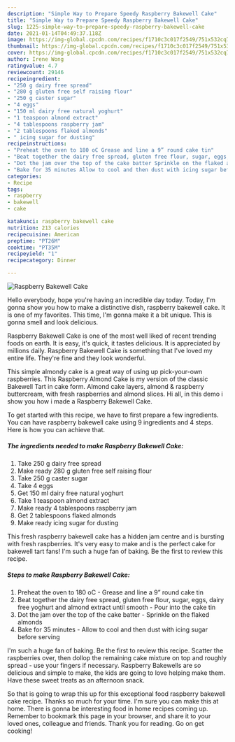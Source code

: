 ```yaml
---
description: "Simple Way to Prepare Speedy Raspberry Bakewell Cake"
title: "Simple Way to Prepare Speedy Raspberry Bakewell Cake"
slug: 1225-simple-way-to-prepare-speedy-raspberry-bakewell-cake
date: 2021-01-14T04:49:37.118Z
image: https://img-global.cpcdn.com/recipes/f1710c3c017f2549/751x532cq70/raspberry-bakewell-cake-recipe-main-photo.jpg
thumbnail: https://img-global.cpcdn.com/recipes/f1710c3c017f2549/751x532cq70/raspberry-bakewell-cake-recipe-main-photo.jpg
cover: https://img-global.cpcdn.com/recipes/f1710c3c017f2549/751x532cq70/raspberry-bakewell-cake-recipe-main-photo.jpg
author: Irene Wong
ratingvalue: 4.7
reviewcount: 29146
recipeingredient:
- "250 g dairy free spread"
- "280 g gluten free self raising flour"
- "250 g caster sugar"
- "4 eggs"
- "150 ml dairy free natural yoghurt"
- "1 teaspoon almond extract"
- "4 tablespoons raspberry jam"
- "2 tablespoons flaked almonds"
- " icing sugar for dusting"
recipeinstructions:
- "Preheat the oven to 180 oC Grease and line a 9” round cake tin"
- "Beat together the dairy free spread, gluten free flour, sugar, eggs, dairy free yoghurt and almond extract until smooth Pour into the cake tin"
- "Dot the jam over the top of the cake batter Sprinkle on the flaked almonds"
- "Bake for 35 minutes Allow to cool and then dust with icing sugar before serving"
categories:
- Recipe
tags:
- raspberry
- bakewell
- cake

katakunci: raspberry bakewell cake 
nutrition: 213 calories
recipecuisine: American
preptime: "PT26M"
cooktime: "PT35M"
recipeyield: "1"
recipecategory: Dinner

---
```



![Raspberry Bakewell Cake](https://img-global.cpcdn.com/recipes/f1710c3c017f2549/751x532cq70/raspberry-bakewell-cake-recipe-main-photo.jpg)

Hello everybody, hope you're having an incredible day today. Today, I'm gonna show you how to make a distinctive dish, raspberry bakewell cake. It is one of my favorites. This time, I'm gonna make it a bit unique. This is gonna smell and look delicious.

Raspberry Bakewell Cake is one of the most well liked of recent trending foods on earth. It is easy, it's quick, it tastes delicious. It is appreciated by millions daily. Raspberry Bakewell Cake is something that I've loved my entire life. They're fine and they look wonderful.

This simple almondy cake is a great way of using up pick-your-own raspberries. This Raspberry Almond Cake is my version of the classic Bakewell Tart in cake form. Almond cake layers, almond &amp; raspberry buttercream, with fresh raspberries and almond slices. Hi all, in this demo i show you how i made a Raspberry Bakewell Cake.


To get started with this recipe, we have to first prepare a few ingredients. You can have raspberry bakewell cake using 9 ingredients and 4 steps. Here is how you can achieve that.

<!--inarticleads1-->

##### The ingredients needed to make Raspberry Bakewell Cake:

1. Take 250 g dairy free spread
1. Make ready 280 g gluten free self raising flour
1. Take 250 g caster sugar
1. Take 4 eggs
1. Get 150 ml dairy free natural yoghurt
1. Take 1 teaspoon almond extract
1. Make ready 4 tablespoons raspberry jam
1. Get 2 tablespoons flaked almonds
1. Make ready  icing sugar for dusting


This fresh raspberry bakewell cake has a hidden jam centre and is bursting with fresh raspberries. It&#39;s very easy to make and is the perfect cake for bakewell tart fans! I&#39;m such a huge fan of baking. Be the first to review this recipe. 

<!--inarticleads2-->

##### Steps to make Raspberry Bakewell Cake:

1. Preheat the oven to 180 oC - Grease and line a 9” round cake tin
1. Beat together the dairy free spread, gluten free flour, sugar, eggs, dairy free yoghurt and almond extract until smooth - Pour into the cake tin
1. Dot the jam over the top of the cake batter - Sprinkle on the flaked almonds
1. Bake for 35 minutes - Allow to cool and then dust with icing sugar before serving


I&#39;m such a huge fan of baking. Be the first to review this recipe. Scatter the raspberries over, then dollop the remaining cake mixture on top and roughly spread - use your fingers if necessary. Raspberry Bakewells are so delicious and simple to make, the kids are going to love helping make them. Have these sweet treats as an afternoon snack. 

So that is going to wrap this up for this exceptional food raspberry bakewell cake recipe. Thanks so much for your time. I'm sure you can make this at home. There is gonna be interesting food in home recipes coming up. Remember to bookmark this page in your browser, and share it to your loved ones, colleague and friends. Thank you for reading. Go on get cooking!
